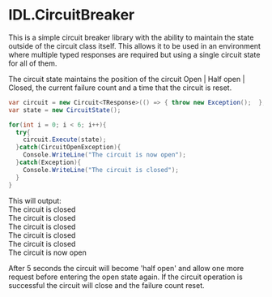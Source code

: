 # IDL.CircuitBreaker
This is a simple circuit breaker library with the ability to maintain the state outside of the circuit class itself. This allows it to be used in an environment where multiple typed responses are required but using a single circuit state for all of them. 

The circuit state maintains the position of the circuit Open | Half open | Closed, the current failure count and a time that the circuit is reset. 

````c#
var circuit = new Circuit<TResponse>(() => { throw new Exception();  }, 5, TimeSpan.FromSeconds(5));
var state = new CircuitState();

for(int i = 0; i < 6; i++){
  try{
    circuit.Execute(state);
  }catch(CircuitOpenException){
    Console.WriteLine("The circuit is now open");
  }catch(Exception){
    Console.WriteLine("The circuit is closed");
  }
}
````
This will output:  
The circuit is closed  
The circuit is closed  
The circuit is closed  
The circuit is closed  
The circuit is closed  
The circuit is now open  

After 5 seconds the circuit will become 'half open' and allow one more request before entering the open state again. If the circuit operation is successful the circuit will close and the failure count reset.
